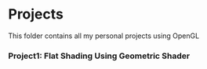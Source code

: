 # Projects 

This folder contains all my personal projects using OpenGL

### Project1: Flat Shading Using Geometric Shader

